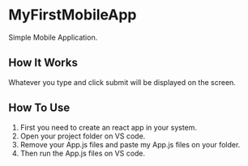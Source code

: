 # MyFirstMobileApp
Simple Mobile Application.
## How It Works
Whatever you type and click submit will be displayed on the screen.
## How To Use
1.  First you need to create an react app in your system.
2.	Open your project folder on VS code.
3.	Remove your App.js files and paste my App.js files on your folder.
4.	Then run the App.js files on VS code.

